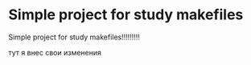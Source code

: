 Simple project for study makefiles
==================================
Simple project for study makefiles!!!!!!!!!

тут я внес свои изменения
